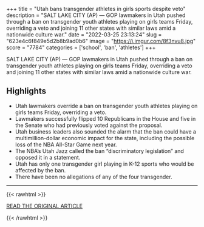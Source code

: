 +++
title = "Utah bans transgender athletes in girls sports despite veto"
description = "SALT LAKE CITY (AP) — GOP lawmakers in Utah pushed through a ban on transgender youth athletes playing on girls teams Friday, overriding a veto and joining 11 other states with similar laws amid a nationwide culture war."
date = "2022-03-25 23:13:24"
slug = "623e4c6f849e5d2b8b9ad0b6"
image = "https://i.imgur.com/8f3nvu8.jpg"
score = "7784"
categories = ['school', 'ban', 'athletes']
+++

SALT LAKE CITY (AP) — GOP lawmakers in Utah pushed through a ban on transgender youth athletes playing on girls teams Friday, overriding a veto and joining 11 other states with similar laws amid a nationwide culture war.

## Highlights

- Utah lawmakers override a ban on transgender youth athletes playing on girls teams Friday, overriding a veto.
- Lawmakers successfully flipped 10 Republicans in the House and five in the Senate who had previously voted against the proposal.
- Utah business leaders also sounded the alarm that the ban could have a multimillion-dollar economic impact for the state, including the possible loss of the NBA All-Star Game next year.
- The NBA’s Utah Jazz called the ban “discriminatory legislation” and opposed it in a statement.
- Utah has only one transgender girl playing in K-12 sports who would be affected by the ban.
- There have been no allegations of any of the four transgender.

---

{{< rawhtml >}}
  <p class="article-category">
    <a target="_blank" href="https://apnews.com/article/3ffc9205bfbeb05ae3a72425950208ef">READ THE ORIGINAL ARTICLE</a>
  </p>
{{< /rawhtml >}}
